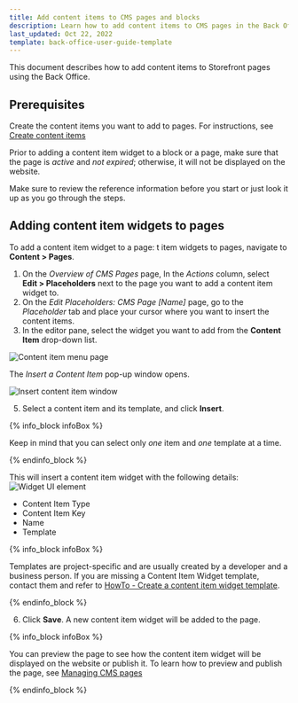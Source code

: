 ```yaml
---
title: Add content items to CMS pages and blocks
description: Learn how to add content items to CMS pages in the Back Office
last_updated: Oct 22, 2022
template: back-office-user-guide-template
---
```


This document describes how to add content items to Storefront pages using the Back Office.

## Prerequisites

Create the content items you want to add to pages. For instructions, see [Create content items](/docs/pbc/all/content-management-system/manage-in-the-back-office/content-items/create-content-items.html)

Prior to adding a content item widget to a block or a page, make sure that the page is _active_ and _not expired_; otherwise, it will not be displayed on the website.

Make sure to review the reference information before you start or just look it up as you go through the steps.

## Adding content item widgets to pages

To add a content item widget to a page:
t item widgets to pages, navigate to **Content&nbsp;<span aria-label="and then">></span> Pages**.

1. On the *Overview of CMS Pages* page, In the _Actions_ column, select **Edit&nbsp;<span aria-label="and then">></span> Placeholders** next to the page you want to add a content item widget to.
2. On the *Edit Placeholders: CMS Page [Name]* page, go to the *Placeholder* tab and place your cursor where you want to insert the content items.
3. In the editor pane, select the widget you want to add from the **Content Item** drop-down list.

![Content item menu page](https://spryker.s3.eu-central-1.amazonaws.com/docs/User+Guides/Back+Office+User+Guides/Content+Management+System/Content+Item+Widgets/Adding+Content+Item+Widgets+to+Pages+and+Blocks/content-item-menu-page.png)

The *Insert a Content Item* pop-up window opens.

![Insert content item window](https://spryker.s3.eu-central-1.amazonaws.com/docs/User+Guides/Back+Office+User+Guides/Content+Management+System/Content+Item+Widgets/Adding+Content+Item+Widgets+to+Pages+and+Blocks/insert-content-item-window.png)

5. Select a content item and its template, and click **Insert**.

{% info_block infoBox %}

Keep in mind that you can select only *one* item and *one* template at a time.

{% endinfo_block %}

This will insert a content item widget with the following details:
![Widget UI element](https://spryker.s3.eu-central-1.amazonaws.com/docs/User+Guides/Back+Office+User+Guides/Content+Management+System/Content+Item+Widgets/Adding+Content+Item+Widgets+to+Pages+and+Blocks/widget-ui-element.png)

* Content Item Type
* Content Item Key
* Name
* Template

{% info_block infoBox %}

Templates are project-specific and are usually created by a developer and a business person. If you are missing a Content Item Widget template, contact them and refer to [HowTo - Create a content item widget template](/docs/scos/dev/tutorials-and-howtos/howtos/feature-howtos/cms/howto-create-cms-templates.html#content-item-widget-template).

{% endinfo_block %}

6. Click **Save**. A new content item widget will be added to the page.

{% info_block infoBox %}

You can preview the page to see how the content item widget will be displayed on the website or publish it. To learn how to preview and publish the page, see  [Managing CMS pages](/docs/scos/user/back-office-user-guides/{{page.version}}/content/pages/managing-cms-pages.html)

{% endinfo_block %}

